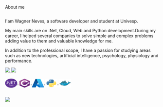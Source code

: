 About me
##


I'am Wagner Neves, a software developer and student at Univesp.

My main skills are on .Net, Cloud, Web and Python development.During my career, I helped several companies to solve simple and complex problems adding value to them and valuable knowledge for me.

In addition to the professional scope, I have a passion for studying areas such as new technologies, artificial intelligence, psychology, physiology and performance.

<div>
  <a href="https://github.com/nevesw">
  <img height="150em" src="https://github-readme-stats.vercel.app/api?username=nevesw&show_icons=true&theme=tokyonight&include_all_commits=true&count_private=true"/>  
  <img height="150em" src="https://github-readme-stats.vercel.app/api/top-langs?username=nevesw&layout=compact&langs_count=16&theme=tokyonight"/>
</div>

  <div style"display: inline_block"><br>
    <img align="center" alt="Nevesw-Netcore" height="30" width="40" src="https://raw.githubusercontent.com/devicons/devicon/master/icons/dotnetcore/dotnetcore-original.svg">
    <img align="center" alt="Nevesw-Csharp" height="30" width="40" src="https://raw.githubusercontent.com/devicons/devicon/master/icons/csharp/csharp-original.svg">
    <img align="center" alt="Nevesw-Azure" height="30" width="40" src="https://raw.githubusercontent.com/devicons/devicon/master/icons/azure/azure-original.svg">
    <img align="center" alt="Nevesw-Python" height="30" width="40" src="https://raw.githubusercontent.com/devicons/devicon/master/icons/python/python-original.svg">
    <img align="center" alt="Nevesw-Docker" height="30" width="40" src="https://raw.githubusercontent.com/devicons/devicon/master/icons/docker/docker-original.svg">
  </div>
  
  ##
  <a href="https://www.linkedin.com/in/nevesw" target="_blank"><img src="https://img.shields.io/badge/-LinkedIn-%230077B5?style=for-the-badge&logo=linkedin&logoColor=white" target="_blank"></a>
